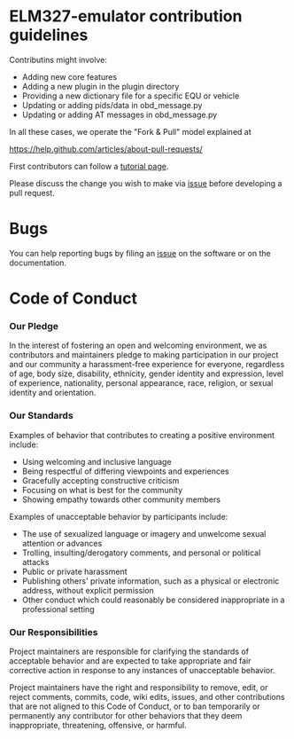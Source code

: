 # ELM327-emulator contribution guidelines

Contributins might involve:

- Adding new core features
- Adding a new plugin in the plugin directory
- Providing a new dictionary file for a specific EQU or vehicle
- Updating or adding pids/data in obd_message.py
- Updating or adding AT messages in obd_message.py

In all these cases, we operate the "Fork & Pull" model explained at

https://help.github.com/articles/about-pull-requests/

First contributors can follow a [tutorial page](https://github.com/firstcontributions/first-contributions).

Please discuss the change you wish to make via [issue](https://github.com/Ircama/ELM327-emulator/issues) before developing a pull request.

# Bugs

You can help reporting bugs by filing an [issue](https://github.com/Ircama/ELM327-emulator/issues) on the software or on the documentation.

# Code of Conduct

### Our Pledge

In the interest of fostering an open and welcoming environment, we as
contributors and maintainers pledge to making participation in our project and
our community a harassment-free experience for everyone, regardless of age, body
size, disability, ethnicity, gender identity and expression, level of experience,
nationality, personal appearance, race, religion, or sexual identity and
orientation.

### Our Standards

Examples of behavior that contributes to creating a positive environment
include:

* Using welcoming and inclusive language
* Being respectful of differing viewpoints and experiences
* Gracefully accepting constructive criticism
* Focusing on what is best for the community
* Showing empathy towards other community members

Examples of unacceptable behavior by participants include:

* The use of sexualized language or imagery and unwelcome sexual attention or advances
* Trolling, insulting/derogatory comments, and personal or political attacks
* Public or private harassment
* Publishing others' private information, such as a physical or electronic address, without explicit permission
* Other conduct which could reasonably be considered inappropriate in a professional setting

### Our Responsibilities

Project maintainers are responsible for clarifying the standards of acceptable
behavior and are expected to take appropriate and fair corrective action in
response to any instances of unacceptable behavior.

Project maintainers have the right and responsibility to remove, edit, or
reject comments, commits, code, wiki edits, issues, and other contributions
that are not aligned to this Code of Conduct, or to ban temporarily or
permanently any contributor for other behaviors that they deem inappropriate,
threatening, offensive, or harmful.
